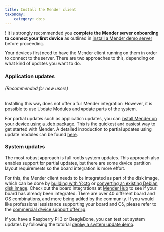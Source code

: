 ```yaml
---
title: Install the Mender client
taxonomy:
    category: docs
---
```


! It is strongly recommended you **complete the Mender server onboarding to connect your first device** as outlined in [install a Mender demo server](../create-a-test-environment#open-the-mender-ui) before proceeding.

Your devices first need to have the Mender client running on them in order to connect to the server.
There are two approaches to this, depending on what kind of updates you want to do.

### Application updates

###### (Recommended for new users)

Installing this way does not offer a full Mender integration. However, it is possible to use Update Modules and update parts of the system.

For partial updates such as application updates, you can [install Mender on your device using a .deb package](../../../client-configuration/installing#install-mender-provided-debian-package). This is the quickest and easiest way to get started with Mender. A detailed introduction to partial updates using update modules can be found [here](../../../devices/update-modules).

### System updates

The most robust approach is full rootfs system updates. This approach also enables support for partial updates, but there are some device partition layout requirements so the board integration is more effort.

For this, the Mender client needs to be integrated as part of the disk image, which can be done by [building with Yocto](../../../devices/yocto-project) or [converting an existing Debian disk image](../../../devices/debian-family). Check out the board integrations at [Mender Hub](https://hub.mender.io/c/board-integrations) to see if your board has already been integrated. There are over 40 different board and OS combinations, and more being added by the community. If you would like professional assistance supporting your board and OS, please refer to the [commercial device support offering](https://mender.io/support-and-services/board-integration?target=_blank).

If you have a Raspberry Pi 3 or BeagleBone, you can test out system updates by following the tutorial [deploy a system update demo](../deploy-a-system-update-demo).
